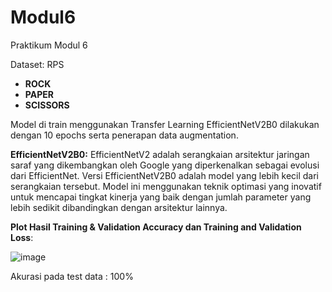 # Modul6
Praktikum Modul 6

Dataset: RPS

- **ROCK**
- **PAPER**
- **SCISSORS**

Model di train menggunakan Transfer Learning EfficientNetV2B0 dilakukan dengan 10 epochs serta penerapan data augmentation.

**EfficientNetV2B0:**
EfficientNetV2 adalah serangkaian arsitektur jaringan saraf yang dikembangkan oleh Google yang diperkenalkan sebagai evolusi dari EfficientNet. Versi EfficientNetV2B0 adalah model yang lebih kecil dari serangkaian tersebut. Model ini menggunakan teknik optimasi yang inovatif untuk mencapai tingkat kinerja yang baik dengan jumlah parameter yang lebih sedikit dibandingkan dengan arsitektur lainnya.

**Plot Hasil Training & Validation Accuracy dan Training and Validation Loss**:

![image](https://github.com/Yayansulastriwati/Modul6.git)


Akurasi pada test data : 100%
